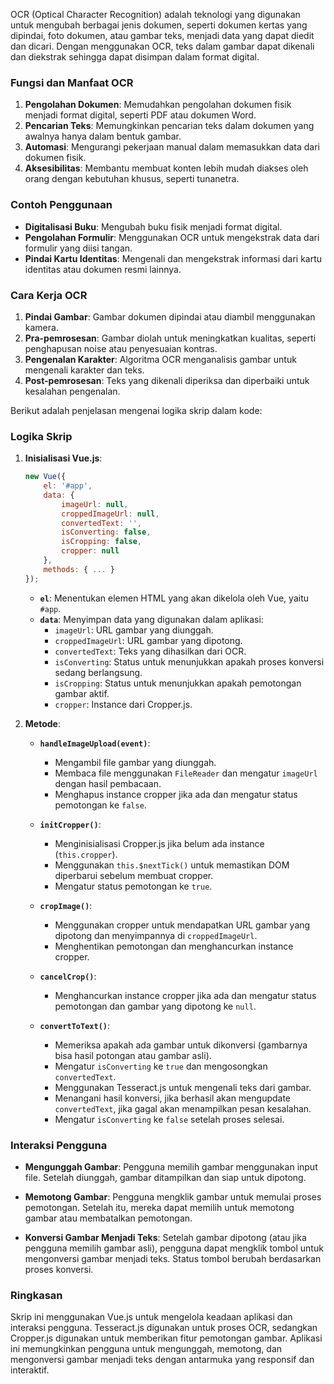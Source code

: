OCR (Optical Character Recognition) adalah teknologi yang digunakan untuk mengubah berbagai jenis dokumen, seperti dokumen kertas yang dipindai, foto dokumen, atau gambar teks, menjadi data yang dapat diedit dan dicari. Dengan menggunakan OCR, teks dalam gambar dapat dikenali dan diekstrak sehingga dapat disimpan dalam format digital. 

### Fungsi dan Manfaat OCR

1. **Pengolahan Dokumen**: Memudahkan pengolahan dokumen fisik menjadi format digital, seperti PDF atau dokumen Word.
2. **Pencarian Teks**: Memungkinkan pencarian teks dalam dokumen yang awalnya hanya dalam bentuk gambar.
3. **Automasi**: Mengurangi pekerjaan manual dalam memasukkan data dari dokumen fisik.
4. **Aksesibilitas**: Membantu membuat konten lebih mudah diakses oleh orang dengan kebutuhan khusus, seperti tunanetra.

### Contoh Penggunaan

- **Digitalisasi Buku**: Mengubah buku fisik menjadi format digital.
- **Pengolahan Formulir**: Menggunakan OCR untuk mengekstrak data dari formulir yang diisi tangan.
- **Pindai Kartu Identitas**: Mengenali dan mengekstrak informasi dari kartu identitas atau dokumen resmi lainnya.

### Cara Kerja OCR

1. **Pindai Gambar**: Gambar dokumen dipindai atau diambil menggunakan kamera.
2. **Pra-pemrosesan**: Gambar diolah untuk meningkatkan kualitas, seperti penghapusan noise atau penyesuaian kontras.
3. **Pengenalan Karakter**: Algoritma OCR menganalisis gambar untuk mengenali karakter dan teks.
4. **Post-pemrosesan**: Teks yang dikenali diperiksa dan diperbaiki untuk kesalahan pengenalan.

Berikut adalah penjelasan mengenai logika skrip dalam kode:

### Logika Skrip

1. **Inisialisasi Vue.js**:
   ```javascript
   new Vue({
       el: '#app',
       data: {
           imageUrl: null,
           croppedImageUrl: null,
           convertedText: '',
           isConverting: false,
           isCropping: false,
           cropper: null
       },
       methods: { ... }
   });
   ```
   - **`el`**: Menentukan elemen HTML yang akan dikelola oleh Vue, yaitu `#app`.
   - **`data`**: Menyimpan data yang digunakan dalam aplikasi:
     - `imageUrl`: URL gambar yang diunggah.
     - `croppedImageUrl`: URL gambar yang dipotong.
     - `convertedText`: Teks yang dihasilkan dari OCR.
     - `isConverting`: Status untuk menunjukkan apakah proses konversi sedang berlangsung.
     - `isCropping`: Status untuk menunjukkan apakah pemotongan gambar aktif.
     - `cropper`: Instance dari Cropper.js.

2. **Metode**:
   - **`handleImageUpload(event)`**: 
     - Mengambil file gambar yang diunggah.
     - Membaca file menggunakan `FileReader` dan mengatur `imageUrl` dengan hasil pembacaan.
     - Menghapus instance cropper jika ada dan mengatur status pemotongan ke `false`.

   - **`initCropper()`**:
     - Menginisialisasi Cropper.js jika belum ada instance (`this.cropper`).
     - Menggunakan `this.$nextTick()` untuk memastikan DOM diperbarui sebelum membuat cropper.
     - Mengatur status pemotongan ke `true`.

   - **`cropImage()`**:
     - Menggunakan cropper untuk mendapatkan URL gambar yang dipotong dan menyimpannya di `croppedImageUrl`.
     - Menghentikan pemotongan dan menghancurkan instance cropper.

   - **`cancelCrop()`**:
     - Menghancurkan instance cropper jika ada dan mengatur status pemotongan dan gambar yang dipotong ke `null`.

   - **`convertToText()`**:
     - Memeriksa apakah ada gambar untuk dikonversi (gambarnya bisa hasil potongan atau gambar asli).
     - Mengatur `isConverting` ke `true` dan mengosongkan `convertedText`.
     - Menggunakan Tesseract.js untuk mengenali teks dari gambar.
     - Menangani hasil konversi, jika berhasil akan mengupdate `convertedText`, jika gagal akan menampilkan pesan kesalahan.
     - Mengatur `isConverting` ke `false` setelah proses selesai.

### Interaksi Pengguna

- **Mengunggah Gambar**: Pengguna memilih gambar menggunakan input file. Setelah diunggah, gambar ditampilkan dan siap untuk dipotong.
  
- **Memotong Gambar**: Pengguna mengklik gambar untuk memulai proses pemotongan. Setelah itu, mereka dapat memilih untuk memotong gambar atau membatalkan pemotongan.

- **Konversi Gambar Menjadi Teks**: Setelah gambar dipotong (atau jika pengguna memilih gambar asli), pengguna dapat mengklik tombol untuk mengonversi gambar menjadi teks. Status tombol berubah berdasarkan proses konversi.

### Ringkasan

Skrip ini menggunakan Vue.js untuk mengelola keadaan aplikasi dan interaksi pengguna. Tesseract.js digunakan untuk proses OCR, sedangkan Cropper.js digunakan untuk memberikan fitur pemotongan gambar. Aplikasi ini memungkinkan pengguna untuk mengunggah, memotong, dan mengonversi gambar menjadi teks dengan antarmuka yang responsif dan interaktif.

